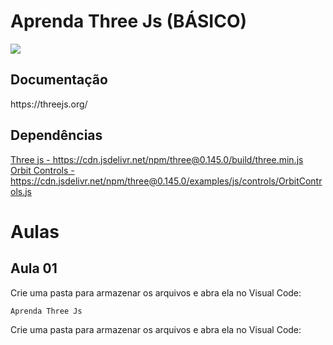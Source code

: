 <h1>Aprenda Three Js (BÁSICO)</h1>

<img src="https://miro.medium.com/max/724/1*6s_Dkfeldg35ySmAp0tPkQ.png">

<h2>Documentação</h2>
https://threejs.org/

<h2>Dependências</h2>
<a href="https://cdn.jsdelivr.net/npm/three@0.145.0/build/three.min.js">Three js - 
  https://cdn.jsdelivr.net/npm/three@0.145.0/build/three.min.js</a><br>
<a href="https://cdn.jsdelivr.net/npm/three@0.145.0/examples/js/controls/OrbitControls.js">Orbit Controls - https://cdn.jsdelivr.net/npm/three@0.145.0/examples/js/controls/OrbitControls.js</a>

<h1>Aulas</h1>

<h2>Aula 01</h2>
<p>Crie uma pasta para armazenar os arquivos e abra ela no Visual Code:</p>
<code>Aprenda Three Js</code>
<p>Crie uma pasta para armazenar os arquivos e abra ela no Visual Code:</p>
<pre>
     
</pre>
